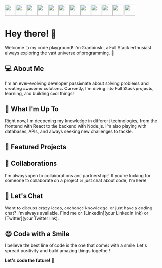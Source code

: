 <img height="35px" src="https://cdn.jsdelivr.net/gh/devicons/devicon/icons/php/php-original.svg" /></i><img height="35px"  src="https://cdn.jsdelivr.net/gh/devicons/devicon/icons/linux/linux-original.svg" /><img height="35px" src="https://cdn.jsdelivr.net/gh/devicons/devicon/icons/csharp/csharp-original.svg" /><img height="35px" src="https://cdn.jsdelivr.net/gh/devicons/devicon/icons/cplusplus/cplusplus-original.svg" /><img height="35px" src="https://cdn.jsdelivr.net/gh/devicons/devicon/icons/figma/figma-original.svg" /><img height="35px" src="https://cdn.jsdelivr.net/gh/devicons/devicon/icons/git/git-original.svg" /><img height="35px" src="https://cdn.jsdelivr.net/gh/devicons/devicon/icons/github/github-original.svg" /><img height="35px" src="https://cdn.jsdelivr.net/gh/devicons/devicon/icons/html5/html5-original.svg" /><img height="35px" src="https://cdn.jsdelivr.net/gh/devicons/devicon/icons/javascript/javascript-plain.svg" /><img height="35px" src="https://cdn.jsdelivr.net/gh/devicons/devicon/icons/mysql/mysql-original.svg" /><img height="35px" src="https://cdn.jsdelivr.net/gh/devicons/devicon/icons/unrealengine/unrealengine-original.svg" /> <img height="35px" src="https://cdn.jsdelivr.net/gh/devicons/devicon/icons/python/python-original.svg" />

# Hey there! 👋

Welcome to my code playground! I'm Granbinski, a Full Stack enthusiast always exploring the vast universe of programming. 🚀

## 💻 About Me

I'm an ever-evolving developer passionate about solving problems and creating awesome solutions. Currently, I'm diving into Full Stack projects, learning, and building cool things!

## 🌱 What I'm Up To

Right now, I'm deepening my knowledge in different technologies, from the frontend with React to the backend with Node.js. I'm also playing with databases, APIs, and always seeking new challenges to tackle.

## 🚀 Featured Projects

## 👯 Collaborations

I'm always open to collaborations and partnerships! If you're looking for someone to collaborate on a project or just chat about code, I'm here!

## 💬 Let's Chat

Want to discuss crazy ideas, exchange knowledge, or just have a coding chat? I'm always available. Find me on [LinkedIn](your LinkedIn link) or [Twitter](your Twitter link).

## 😄 Code with a Smile

I believe the best line of code is the one that comes with a smile. Let's spread positivity and build amazing things together!

**Let's code the future! 🚀**
